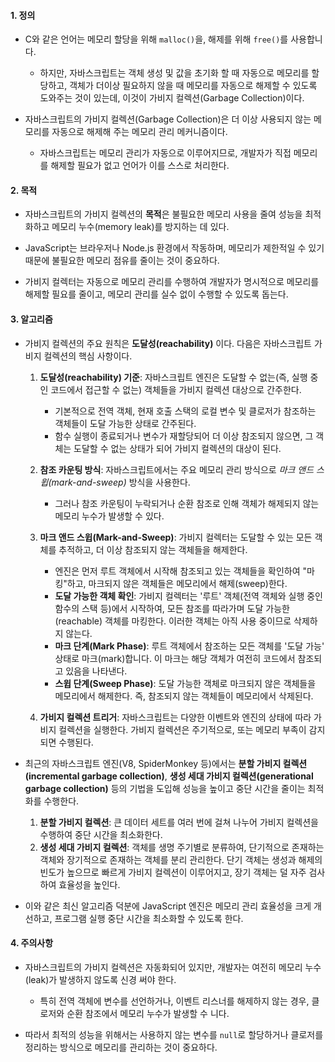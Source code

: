 
#### 1. 정의

 - C와 같은 언어는 메모리 할당을 위해 `malloc()`을, 해제를 위해 `free()`를 사용합니다.
	 - 하지만, 자바스크립트는 객체 생성 및 값을 초기화 할 때 자동으로 메모리를 할당하고, 객체가 더이상 필요하지 않을 때 메모리를 자동으로 해제할 수 있도록 도와주는 것이 있는데, 이것이 가비지 컬렉션(Garbage Collection)이다. 

- 자바스크립트의 가비지 컬렉션(Garbage Collection)은 더 이상 사용되지 않는 메모리를 자동으로 해제해 주는 메모리 관리 메커니즘이다.
	- 자바스크립트는 메모리 관리가 자동으로 이루어지므로, 개발자가 직접 메모리를 해제할 필요가 없고 언어가 이를 스스로 처리한다.


#### 2. 목적

 - 자바스크립트의 가비지 컬렉션의 **목적**은 불필요한 메모리 사용을 줄여 성능을 최적화하고 메모리 누수(memory leak)를 방지하는 데 있다. 
 
 - JavaScript는 브라우저나 Node.js 환경에서 작동하며, 메모리가 제한적일 수 있기 때문에 불필요한 메모리 점유를 줄이는 것이 중요하다.
 
 - 가비지 컬렉터는 자동으로 메모리 관리를 수행하여 개발자가 명시적으로 메모리를 해제할 필요를 줄이고, 메모리 관리를 실수 없이 수행할 수 있도록 돕는다.


#### 3. 알고리즘

- 가비지 컬렉션의 주요 원칙은 **도달성(reachability)** 이다. 다음은 자바스크립트 가비지 컬렉션의 핵심 사항이다.
	1. **도달성(reachability) 기준**: 자바스크립트 엔진은 도달할 수 없는(즉, 실행 중인 코드에서 접근할 수 없는) 객체들을 가비지 컬렉션 대상으로 간주한다.
	    - 기본적으로 전역 객체, 현재 호출 스택의 로컬 변수 및 클로저가 참조하는 객체들이 도달 가능한 상태로 간주된다.
	    - 함수 실행이 종료되거나 변수가 재할당되어 더 이상 참조되지 않으면, 그 객체는 도달할 수 없는 상태가 되어 가비지 컬렉션의 대상이 된다.
	
	2. **참조 카운팅 방식**: 자바스크립트에서는 주요 메모리 관리 방식으로 _마크 앤드 스윕(mark-and-sweep)_ 방식을 사용한다. 
		- 그러나 참조 카운팅이 누락되거나 순환 참조로 인해 객체가 해제되지 않는 메모리 누수가 발생할 수 있다.
    
	3. **마크 앤드 스윕(Mark-and-Sweep)**: 가비지 컬렉터는 도달할 수 있는 모든 객체를 추적하고, 더 이상 참조되지 않는 객체들을 해제한다.
	    - 엔진은 먼저 루트 객체에서 시작해 참조되고 있는 객체들을 확인하여 "마킹"하고, 마크되지 않은 객체들은 메모리에서 해제(sweep)한다.
	    - **도달 가능한 객체 확인**: 가비지 컬렉터는 '루트' 객체(전역 객체와 실행 중인 함수의 스택 등)에서 시작하여, 모든 참조를 따라가며 도달 가능한(reachable) 객체를 마킹한다. 이러한 객체는 아직 사용 중이므로 삭제하지 않는다.
		- **마크 단계(Mark Phase)**: 루트 객체에서 참조하는 모든 객체를 '도달 가능' 상태로 마크(mark)합니다. 이 마크는 해당 객체가 여전히 코드에서 참조되고 있음을 나타낸다.
		- **스윕 단계(Sweep Phase)**: 도달 가능한 객체로 마크되지 않은 객체들을 메모리에서 해제한다. 즉, 참조되지 않는 객체들이 메모리에서 삭제된다.
	
	4. **가비지 컬렉션 트리거**: 자바스크립트는 다양한 이벤트와 엔진의 상태에 따라 가비지 컬렉션을 실행한다. 가비지 컬렉션은 주기적으로, 또는 메모리 부족이 감지되면 수행된다.

- 최근의 자바스크립트 엔진(V8, SpiderMonkey 등)에서는 **분할 가비지 컬렉션(incremental garbage collection)**, **생성 세대 가비지 컬렉션(generational garbage collection)** 등의 기법을 도입해 성능을 높이고 중단 시간을 줄이는 최적화를 수행한다.
	1. **분할 가비지 컬렉션**: 큰 데이터 세트를 여러 번에 걸쳐 나누어 가비지 컬렉션을 수행하여 중단 시간을 최소화한다.
	2. **생성 세대 가비지 컬렉션**: 객체를 생명 주기별로 분류하여, 단기적으로 존재하는 객체와 장기적으로 존재하는 객체를 분리 관리한다. 단기 객체는 생성과 해제의 빈도가 높으므로 빠르게 가비지 컬렉션이 이루어지고, 장기 객체는 덜 자주 검사하여 효율성을 높인다.

- 이와 같은 최신 알고리즘 덕분에 JavaScript 엔진은 메모리 관리 효율성을 크게 개선하고, 프로그램 실행 중단 시간을 최소화할 수 있도록 한다.

#### 4. 주의사항

- 자바스크립트의 가비지 컬렉션은 자동화되어 있지만, 개발자는 여전히 메모리 누수(leak)가 발생하지 않도록 신경 써야 한다.
	- 특히 전역 객체에 변수를 선언하거나, 이벤트 리스너를 해제하지 않는 경우, 클로저와 순환 참조에서 메모리 누수가 발생할 수 니다.

- 따라서 최적의 성능을 위해서는 사용하지 않는 변수를 `null`로 할당하거나 클로저를 정리하는 방식으로 메모리를 관리하는 것이 중요하다.